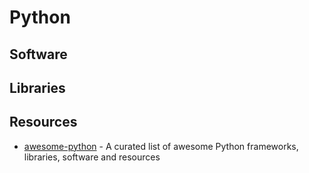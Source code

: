# Python

## Software

## Libraries

## Resources

* [awesome-python](https://github.com/vinta/awesome-python) - A curated list of awesome Python frameworks, libraries, software and resources

